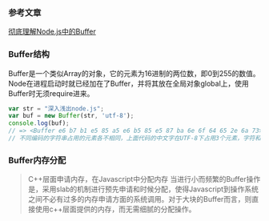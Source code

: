 ### 参考文章

[彻底理解Node.js中的Buffer](https://cnodejs.org/topic/5cbdc8eda86ae80ce64b20ee)

### Buffer结构

Buffer是一个类似Array的对象，它的元素为16进制的两位数，即0到255的数值。
Node在进程启动时就已经加在了Buffer，并将其放在全局对象global上，使用Buffer时无须require进来。

```js
var str = "深入浅出node.js";
var buf = new Buffer(str, 'utf-8');
console.log(buf);
// => <Buffer e6 b7 b1 e5 85 a5 e6 b5 85 e5 87 ba 6e 6f 64 65 2e 6a 73>
// 不同编码的字符串占用的元素各不相同，上面代码的中文字在UTF-8下占用3个元素，字符和半角标点符号占用1个元素。
```

### Buffer内存分配

> C++层面申请内存，在Javascript中分配内存
当进行小而频繁的Buffer操作是，采用slab的机制进行预先申请和时候分配，使得Javascript到操作系统之间不必有过多的内存申请方面的系统调用。对于大块的Buffer而言，则直接使用c++层面提供的内存，而无需细腻的分配操作。